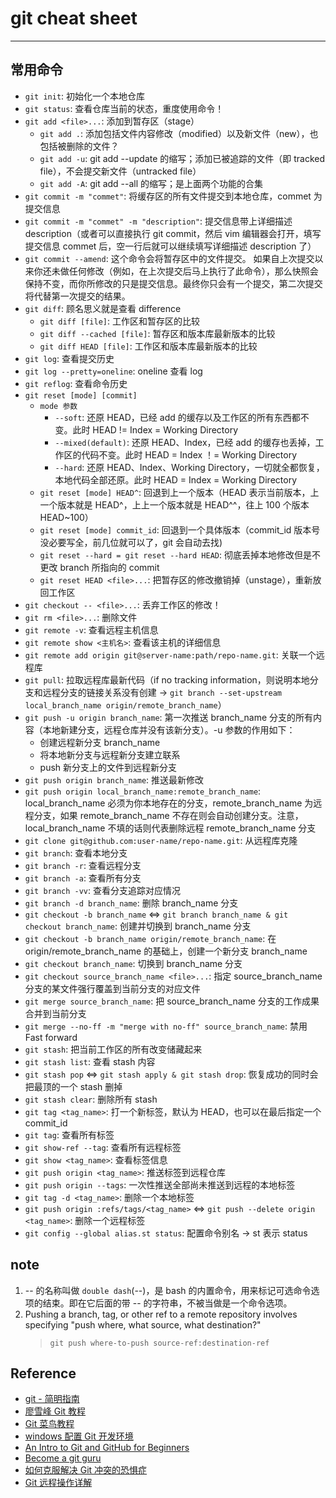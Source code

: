 # git cheat sheet

---

## 常用命令

- `git init`: 初始化一个本地仓库
- `git status`: 查看仓库当前的状态，重度使用命令！
- `git add <file>...`: 添加到暂存区（stage）
	- `git add .`: 添加包括文件内容修改（modified）以及新文件（new），也包括被删除的文件？
	- `git add -u`: git add --update 的缩写；添加已被追踪的文件（即 tracked file），不会提交新文件（untracked file）
	- `git add -A`: git add --all 的缩写；是上面两个功能的合集
- `git commit -m "commet"`: 将缓存区的所有文件提交到本地仓库，commet 为提交信息
- `git commit -m "commet" -m "description"`: 提交信息带上详细描述 description（或者可以直接执行 git commit，然后 vim 编辑器会打开，填写提交信息 commet 后，空一行后就可以继续填写详细描述 description 了）
- `git commit --amend`: 这个命令会将暂存区中的文件提交。 如果自上次提交以来你还未做任何修改（例如，在上次提交后马上执行了此命令），那么快照会保持不变，而你所修改的只是提交信息。最终你只会有一个提交，第二次提交将代替第一次提交的结果。
- `git diff`: 顾名思义就是查看 difference
	- `git diff [file]`: 工作区和暂存区的比较
	- `git diff --cached [file]`: 暂存区和版本库最新版本的比较
	- `git diff HEAD [file]`: 工作区和版本库最新版本的比较
- `git log`: 查看提交历史
- `git log --pretty=oneline`: oneline 查看 log
- `git reflog`: 查看命令历史
- `git reset [mode] [commit]`
	- `mode 参数`
		- `--soft`: 还原 HEAD，已经 add 的缓存以及工作区的所有东西都不变。此时 HEAD != Index = Working Directory
		- `--mixed(default)`: 还原 HEAD、Index，已经 add 的缓存也丢掉，工作区的代码不变。此时 HEAD = Index ！= Working Directory
		- `--hard`: 还原 HEAD、Index、Working Directory，一切就全都恢复，本地代码全部还原。此时 HEAD = Index = Working Directory
	- `git reset [mode] HEAD^`: 回退到上一个版本（HEAD 表示当前版本，上一个版本就是 HEAD^，上上一个版本就是 HEAD^^，往上 100 个版本 HEAD~100）
	- `git reset [mode] commit_id`: 回退到一个具体版本（commit_id 版本号没必要写全，前几位就可以了，git 会自动去找)
	- `git reset --hard = git reset --hard HEAD`: 彻底丢掉本地修改但是不更改 branch 所指向的 commit
	- `git reset HEAD <file>...`: 把暂存区的修改撤销掉（unstage），重新放回工作区
- `git checkout -- <file>...`: 丢弃工作区的修改！
- `git rm <file>...`: 删除文件
- `git remote -v`: 查看远程主机信息
- `git remote show <主机名>`: 查看该主机的详细信息
- `git remote add origin git@server-name:path/repo-name.git`: 关联一个远程库
- `git pull`: 拉取远程库最新代码（if no tracking information，则说明本地分支和远程分支的链接关系没有创建 -> `git branch --set-upstream local_branch_name origin/remote_branch_name`）
- `git push -u origin branch_name`: 第一次推送 branch_name 分支的所有内容（本地新建分支，远程仓库并没有该新分支）。-u 参数的作用如下：
	- 创建远程新分支 branch_name
	- 将本地新分支与远程新分支建立联系
	- push 新分支上的文件到远程新分支
- `git push origin branch_name`: 推送最新修改
- `git push origin local_branch_name:remote_branch_name`: local_branch_name 必须为你本地存在的分支，remote_branch_name 为远程分支，如果 remote_branch_name 不存在则会自动创建分支。注意，local_branch_name 不填的话则代表删除远程 remote_branch_name 分支
- `git clone git@github.com:user-name/repo-name.git`: 从远程库克隆
- `git branch`: 查看本地分支
- `git branch -r`: 查看远程分支
- `git branch -a`: 查看所有分支
- `git branch -vv`: 查看分支追踪对应情况
- `git branch -d branch_name`: 删除 branch_name 分支
- `git checkout -b branch_name` <=> `git branch branch_name & git checkout branch_name`: 创建并切换到 branch_name 分支
- `git checkout -b branch_name origin/remote_branch_name`: 在 origin/remote_branch_name 的基础上，创建一个新分支 branch_name
- `git checkout branch_name`: 切换到 branch_name 分支
- `git checkout source_branch_name <file>...`: 指定 source_branch_name 分支的某文件强行覆盖到当前分支的对应文件
- `git merge source_branch_name`: 把 source_branch_name 分支的工作成果合并到当前分支
- `git merge --no-ff -m "merge with no-ff" source_branch_name`: 禁用 Fast forward
- `git stash`: 把当前工作区的所有改变储藏起来
- `git stash list`: 查看 stash 内容
- `git stash pop` <=> `git stash apply & git stash drop`: 恢复成功的同时会把最顶的一个 stash 删掉
- `git stash clear`: 删除所有 stash
- `git tag <tag_name>`: 打一个新标签，默认为 HEAD，也可以在最后指定一个 commit_id
- `git tag`: 查看所有标签
- `git show-ref --tag`: 查看所有远程标签
- `git show <tag_name>`: 查看标签信息
- `git push origin <tag_name>`: 推送标签到远程仓库
- `git push origin --tags`: 一次性推送全部尚未推送到远程的本地标签
- `git tag -d <tag_name>`: 删除一个本地标签
- `git push origin :refs/tags/<tag_name>` <=> `git push --delete origin <tag_name>`: 删除一个远程标签
- `git config --global alias.st status`: 配置命令别名 -> st 表示 status

## note

1. -- 的名称叫做 `double dash`(--)，是 bash 的内置命令，用来标记可选命令选项的结束。即在它后面的带 -- 的字符串，不被当做是一个命令选项。
2. Pushing a branch, tag, or other ref to a remote repository involves specifying "push where, what source, what destination?"
	> `git push where-to-push source-ref:destination-ref`

## Reference

- [git - 简明指南](http://rogerdudler.github.io/git-guide/index.zh.html)
- [廖雪峰 Git 教程](https://www.liaoxuefeng.com/wiki/0013739516305929606dd18361248578c67b8067c8c017b000)
- [Git 菜鸟教程](http://www.runoob.com/git/git-tutorial.html)
- [windows 配置 Git 开发环境](https://xbc.me/install-git-on-windows/)
- [An Intro to Git and GitHub for Beginners](http://product.hubspot.com/blog/git-and-github-tutorial-for-beginners)
- [Become a git guru](https://www.atlassian.com/git/tutorials/what-is-version-control)
- [如何克服解决 Git 冲突的恐惧症](https://www.zhihu.com/question/27507789)
- [Git 远程操作详解](http://www.ruanyifeng.com/blog/2014/06/git_remote.html)
